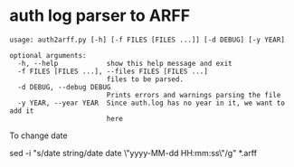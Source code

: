 # auth log parser to ARFF

```shell
usage: auth2arff.py [-h] [-f FILES [FILES ...]] [-d DEBUG] [-y YEAR]

optional arguments:
  -h, --help            show this help message and exit
  -f FILES [FILES ...], --files FILES [FILES ...]
                        files to be parsed.
  -d DEBUG, --debug DEBUG
                        Prints errors and warnings parsing the file
  -y YEAR, --year YEAR  Since auth.log has no year in it, we want to add it
                        here
```

To change date

sed -i "s/date string/date date \\"yyyy-MM-dd HH:mm:ss\\"/g" *.arff

